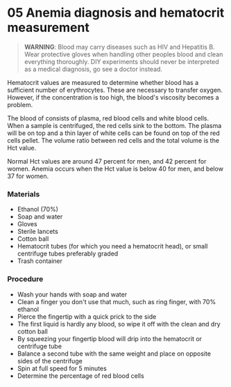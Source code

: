 05 Anemia diagnosis and hematocrit measurement
==============================================

> **WARNING**: Blood may carry diseases such as HIV and Hepatitis B. Wear protective gloves when handling other peoples blood and clean everything thoroughly. DIY experiments should never be interpreted as a medical diagnosis, go see a doctor instead.

Hematocrit values are measured to determine whether blood has a sufficient number of erythrocytes. These are necessary to transfer oxygen. However, if the concentration is too high, the blood's viscosity becomes a problem.

The blood of consists of plasma, red blood cells and white blood cells. When a sample is centrifuged, the red cells sink to the bottom. The plasma will be on top and a thin layer of white cells can be found on top of the red cells pellet. The volume ratio between red cells and the total volume is the Hct value.

Normal Hct values are around 47 percent for men, and 42 percent for women. Anemia occurs when the Hct value is below 40 for men, and below 37 for women.

### Materials
- Ethanol (70%)
- Soap and water
- Gloves
- Sterile lancets
- Cotton ball
- Hematocrit tubes (for which you need a hematocrit head), or small centrifuge tubes preferably graded
- Trash container

### Procedure
- Wash your hands with soap and water
- Clean a finger you don't use that much, such as ring finger, with 70% ethanol
- Pierce the fingertip with a quick prick to the side
- The first liquid is hardly any blood, so wipe it off with the clean and dry cotton ball
- By squeezing your fingertip blood will drip into the hematocrit or centrifuge tube
- Balance a second tube with the same weight and place on opposite sides of the centrifuge
- Spin at full speed for 5 minutes
- Determine the percentage of red blood cells
